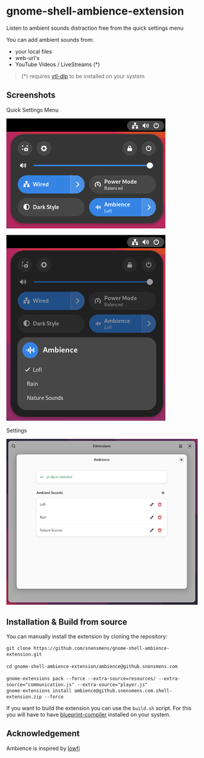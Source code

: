 # gnome-shell-ambience-extension
Listen to ambient sounds distraction free from the quick settings menu

You can add ambient sounds from:

- your local files
- web-url's
- YouTube Videos / LiveStreams (*)

> (*) requires [ytl-dlp](https://github.com/yt-dlp/yt-dlp) to be installed on your system

## Screenshots
Quick Settings Menu

![](resources/screenshots/qsm-closed.png)

![](resources/screenshots/qsm-open.png)

Settings

![](resources/screenshots/settings.png)

## Installation & Build from source
You can manually install the extension by cloning the repository:
```
git clone https://github.com/snensmens/gnome-shell-ambience-extension.git

cd gnome-shell-ambience-extension/ambience@github.snensmens.com

gnome-extensions pack --force --extra-source=resources/ --extra-source="communication.js" --extra-source="player.js"
gnome-extensions install ambience@github.snensmens.com.shell-extension.zip --force
```

If you want to build the extension you can use the `build.sh` script. For this you will have to have [blueprint-compiler](https://jwestman.pages.gitlab.gnome.org/blueprint-compiler/index.html) installed on your system.

## Acknowledgement
Ambience is inspired by [lowfi](https://github.com/talwat/lowfi)
